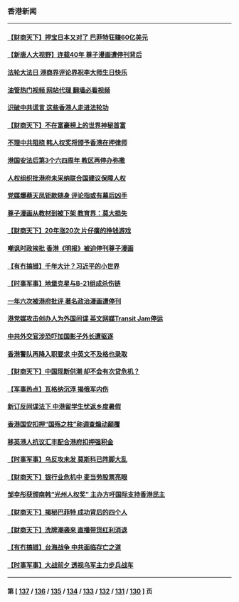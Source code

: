 ### 香港新闻
---
#### [【财商天下】押宝日本又对了 巴菲特狂赚60亿美元](../../pages/ncid1349362/n13996092.md?05141245) 
#### [【新唐人大视野】连载40年 尊子漫画遭停刊背后](../../pages/ncid1349362/n13996140.md?05141245) 
#### [法轮大法日 港商界评论界祝李大师生日快乐](../../pages/ncid1349362/n13995975.md?05141245) 
#### [油管热门视频 网站代理 翻墙必看视频](http://138.2.39.72:81/youtube.html?epic-marker?05141245)
#### [识破中共谎言 这些香港人走进法轮功](../../pages/ncid1349362/n13995314.md?05141245) 
#### [【财商天下】不在富豪榜上的世界神秘首富](../../pages/ncid1349362/n13995121.md?05141245) 
#### [不理中共阻挠 韩人权奖将颁予香港在押律师](../../pages/ncid1349362/n13995111.md?05141245) 
#### [港国安法后第3个六四周年 教区再停办弥撒](../../pages/ncid1349362/n13994794.md?05141245) 
#### [人权组织批港府未采纳联合国建议保障人权](../../pages/ncid1349362/n13994873.md?05141245) 
#### [党媒爆蔡天凤钜款随身 评论指或有幕后凶手](../../pages/ncid1349362/n13994854.md?05141245) 
#### [尊子漫画从教材到被下架 教育界：莫大损失](../../pages/ncid1349362/n13994795.md?05141245) 
#### [【财商天下】20年涨20次 片仔癀的挣钱游戏](../../pages/ncid1349362/n13994249.md?05141245) 
#### [嘲讽时政挨批 香港《明报》被迫停刊尊子漫画](../../pages/ncid1349362/n13993743.md?05141245) 
#### [【有冇搞错】千年大计？习近平的小世界](../../pages/ncid1349362/n13993867.md?05141245) 
#### [【时事军事】地堡克星与B-21组成杀伤链](../../pages/ncid1349362/n13993881.md?05141245) 
#### [一年六次被港府批评 著名政治漫画遭停刊](../../pages/ncid1349362/n13993832.md?05141245) 
#### [港党媒攻击创办人为外国间谍 英文网媒Transit Jam停运](../../pages/ncid1349362/n13993624.md?05141245) 
#### [中共外交官涉恐吓加国影子外长遭驱逐](../../pages/ncid1349362/n13992993.md?05141245) 
#### [香港警队再降入职要求 中英文不及格也录取](../../pages/ncid1349362/n13992612.md?05141245) 
#### [【财商天下】中国现断供潮 却不会有次贷危机？](../../pages/ncid1349362/n13992376.md?05141245) 
#### [【军事热点】瓦格纳沉浮 揭俄军内伤](../../pages/ncid1349362/n13992254.md?05141245) 
#### [新订反间谍法下 中港留学生忧返乡度暑假](../../pages/ncid1349362/n13990962.md?05141245) 
#### [香港国安扣押“国殇之柱”称调查煽动颠覆](../../pages/ncid1349362/n13990875.md?05141245) 
#### [移英港人抗议汇丰配合港府扣押强积金](../../pages/ncid1349362/n13990714.md?05141245) 
#### [【时事军事】乌反攻未发 莫斯科已阵脚大乱](../../pages/ncid1349362/n13990189.md?05141245) 
#### [【财商天下】银行业危机中 麦当劳股票亮眼](../../pages/ncid1349362/n13989813.md?05141245) 
#### [邹幸彤获颁南韩“光州人权奖” 主办方吁国际支持香港民主](../../pages/ncid1349362/n13989248.md?05141245) 
#### [【财商天下】揭秘巴菲特 成功背后的四个人](../../pages/ncid1349362/n13989157.md?05141245) 
#### [【财商天下】洗牌潮袭来 直播带货红利消退](../../pages/ncid1349362/n13988352.md?05141245) 
#### [【有冇搞错】台海战争 中共面临存亡之道](../../pages/ncid1349362/n13987819.md?05141245) 
#### [【时事军事】大战前夕 透视乌军主力步兵战车](../../pages/ncid1349362/n13987768.md?05141245) 

---
#### 第 [ [137](./137.md?05141245) / [136](./136.md?05141245) / [135](./135.md?05141245) / [134](./134.md?05141245) / [133](./133.md?05141245) / [132](./132.md?05141245) / [131](./131.md?05141245) / [130](./130.md?05141245) ] 页
